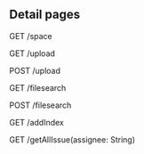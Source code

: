 ## Detail pages

GET         /space               

GET         /upload              

POST        /upload              

GET         /filesearch          

POST        /filesearch          

GET         /addIndex           

GET         /getAllIssue(assignee: String)